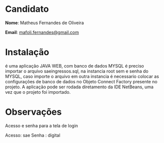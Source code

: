 ﻿# Candidato

**Nome**: Matheus Fernandes de Oliveira 

**Email**: mafoli.fernandes@gmail.com

# Instalação
 é uma aplicação JAVA WEB, com banco de dados MYSQL é preciso importar o  arquivo saeingressos.sql, na instancia root sem e senha do MYSQL, caso  importe o arquivo em outra instancia é necessario colocar as configurações de banco de dados no Objeto Connect Factory presente no projeto. 
A aplicação pode ser rodada  diretamento da IDE NetBeans, uma vez que o projeto foi importado. 

# Observações
 Acesso e senha para a tela de login 

Acesso: sae 
Senha : digital 

